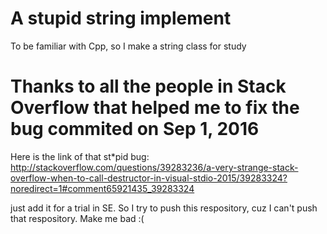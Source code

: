 # A stupid string implement
To be familiar with Cpp, so I make a string class for study

# Thanks to all the people in Stack Overflow that helped me to fix the bug commited on Sep 1, 2016
Here is the link of that st*pid bug:
http://stackoverflow.com/questions/39283236/a-very-strange-stack-overflow-when-to-call-destructor-in-visual-stdio-2015/39283324?noredirect=1#comment65921435_39283324

just add it for a trial in SE.
So I try to push this respository, cuz I can't push that respository.
Make me bad :(
